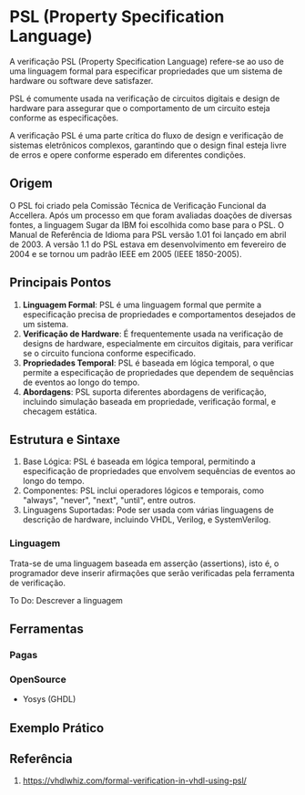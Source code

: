 # PSL (Property Specification Language)

A verificação PSL (Property Specification Language) refere-se ao uso de uma linguagem formal para especificar propriedades que um sistema de hardware ou software deve satisfazer. 

PSL é comumente usada na verificação de circuitos digitais e design de hardware para assegurar que o comportamento de um circuito esteja conforme as especificações.

A verificação PSL é uma parte crítica do fluxo de design e verificação de sistemas eletrônicos complexos, garantindo que o design final esteja livre de erros e opere conforme esperado em diferentes condições.

## Origem

O PSL foi criado pela Comissão Técnica de Verificação Funcional da Accellera. Após um processo em que foram avaliadas doações de diversas fontes, a linguagem Sugar da IBM foi escolhida como base para o PSL. O Manual de Referência de Idioma para PSL versão 1.01 foi lançado em abril de 2003. A versão 1.1 do PSL estava em desenvolvimento em fevereiro de 2004 e se tornou um padrão IEEE em 2005 (IEEE 1850-2005).

## Principais Pontos

1. **Linguagem Formal**: PSL é uma linguagem formal que permite a especificação precisa de propriedades e comportamentos desejados de um sistema.
2. **Verificação de Hardware**: É frequentemente usada na verificação de designs de hardware, especialmente em circuitos digitais, para verificar se o circuito funciona conforme especificado.
3. **Propriedades Temporal**: PSL é baseada em lógica temporal, o que permite a especificação de propriedades que dependem de sequências de eventos ao longo do tempo.
4. **Abordagens**: PSL suporta diferentes abordagens de verificação, incluindo simulação baseada em propriedade, verificação formal, e checagem estática.

## Estrutura e Sintaxe

1. Base Lógica: PSL é baseada em lógica temporal, permitindo a especificação de propriedades que envolvem sequências de eventos ao longo do tempo.
2. Componentes: PSL inclui operadores lógicos e temporais, como "always", "never", "next", "until", entre outros.
3. Linguagens Suportadas: Pode ser usada com várias linguagens de descrição de hardware, incluindo VHDL, Verilog, e SystemVerilog.

### Linguagem

Trata-se de uma linguagem baseada em asserção (assertions), isto é, o programador deve inserir afirmações que serão verificadas pela ferramenta de verificação.

To Do: Descrever a linguagem

## Ferramentas

### Pagas

### OpenSource

- Yosys (GHDL)

## Exemplo Prático

## Referência

1. https://vhdlwhiz.com/formal-verification-in-vhdl-using-psl/
